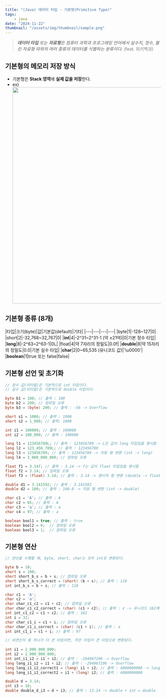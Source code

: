 ```yaml
---
title: "(Java) 데이터 타입 - 기본형(Primitive Type)"
tags:
    - java
date: "2024-11-22"
thumbnail: "/assets/img/thumbnail/sample.png"
---
```

> ***데이터 타입** 또는 **자료형**은 컴퓨터 과학과 프로그래밍 언어에서 실수치, 정수, 불린 자료형 따위의 여러 종류의 데이터를 식별하는 분류이다.* <span style="color:gray">(feat. 위키백과)</span>

## 기본형의 메모리 저장 방식
- 기본형은 **Stack 영역**에 **실제 값을 저장**한다.
- ex)
    <img src="https://github.com/user-attachments/assets/a1e489d5-81b0-4c06-9074-97692250c001" style="width:700px;" />

## 기본형 종류 (8개)

|타입|크기(byte)|값|기본값(default)|기타|
|---|---|---|---|
|byte|1|-128~127|0|
|short|2|-32,768~32,767|0|
|**int**|4|-2^31~2^31-1 (약 ±21억)|0|기본 정수 타입|
|**long**|8|-2^63~2^63-1|0L|
|float|4|약 7자리의 정밀도|0.0f|
|**double**|8|약 15자리의 정밀도|0.0|기본 실수 타입|
|**char**|2|0~65,535 (유니코드 값)|'\u0000'|
|**boolean**|1|true 또는 false|false|

## 기본형 선언 및 초기화
```java
// 정수 값(리터럴)은 기본적으로 int 타입이다.
// 실수 값(리터럴)은 기본적으로 double 타입이다.

byte b1 = 100; // 출력 : 100
byte b2 = 200; // 컴파일 오류
byte b3 = (byte) 200; // 출력 : -56 -> Overflow

short s1 = 1000; // 출력 : 1000
short s2 = 1_000; // 출력: 1000

int i1 = 100000; // 출력 : 100000
int i2 = 100_000; // 출력 : 100000

long l1 = 123456789L; // 출력 : 123456789 -> L은 값이 long 타입임을 명시함
long l2 = 123_456_789L; // 출력 : 123456789
long l3 = 123456789; // 출력 : 123456789 -> 자동 형 변환 (int -> long)
long l4 = 3_000_000_000; // 컴파일 오류

float f1 = 3.14f; // 출력 : 3.14 -> f는 값이 float 타입임을 명시함
float f2 = 3.14; // 컴파일 오류
float f3 = (float) 3.14; // 출력 : 3.14 -> 명시적 형 변환 (double -> float)

double d1 = 3.141592; // 출력 : 3.141592
double d2 = 100; // 출력 : 100.0 -> 자동 형 변환 (int -> double)

char c1 = 'A'; // 출력 : A
char c2 = 65; // 출력 : A
char c3 = 'a'; // 출력 : a
char c4 = 97; // 출력 : a

boolean bool1 = true; // 출력 : true
boolean bool2 = 0;  // 컴파일 오류
boolean bool3 = 1;  // 컴파일 오류
```

## 기본형 연산
```java
// 연산을 수행할 때, byte, short, char는 모두 int로 변환된다.

byte b = 10;
short s = 100;
short short_b_s = b + s; // 컴파일 오류
short short_b_s_correct = (short) (b + s); // 출력 : 110
int int_b_s = b + s; // 출력 : 110

char c1 = 'A';
char c2 = 'a';
char char_c1_c2 = c1 + c2; // 컴파일 오류
char char_c1_c2_correct = (char) (c1 + c2); // 출력 : ¢ -> 유니코드 162에 해당하는 문자
int int_c1_c2 = c1 + c2; // 출력 : 162
int i = 32;
char char_c1_i = c1 + i; // 컴파일 오류
char char_c1_i_correct = (char) (c1 + i); // 출력 : a
int int_c1_i = c1 + i; // 출력 : 97
```

```java
// 피연산자 중 하나가 더 큰 타입이면, 작은 타입이 큰 타입으로 변환된다.
   
int i1 = 2_000_000_000;
int i2 = 2_000_000_000;
int int_i1_i2 = i1 + i2; // 출력 : -294967296 -> Overflow
long long_i1_i2 = i1 + i2; // 출력 : -294967296 -> Overflow
long long_i1_i2_correct1 = (long) i1 + i2; // 출력 : 4000000000 -> long + int = long
long long_i1_i2_correct2 = i1 + (long) i2; // 출력 : 4000000000

double d = 3.14;
int i3 = 10;
double double_d_i3 = d + i3; // 출력 : 13.14 -> double + int = double
```